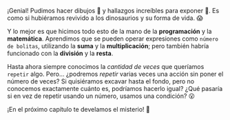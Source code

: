 ¡Genial! Pudimos hacer dibujos :notebook_with_decorative_cover: y hallazgos increíbles para exponer :newspaper:. Es como si hubiéramos revivido a los dinosaurios y su forma de vida. :scream:

Y lo mejor es que hicimos todo esto de la mano de la **programación** y la **matemática**. Aprendimos que se pueden operar expresiones como `número de bolitas`, utilizando la **suma** y la **multiplicación**; pero también habría funcionado con la **división** y la **resta**. 

Hasta ahora siempre conocimos la _cantidad de veces_ que queríamos `repetir` algo. Pero… ¿podremos _repetir_ varias veces una acción sin poner el número de veces? Si quisiéramos excavar hasta el fondo, pero no conocemos exactamente cuánto es, podríamos hacerlo igual? ¿Qué pasaría si en vez de repetir usando un número, usamos una condición? :open_mouth:

¡En el próximo capítulo te develamos el misterio! :grimacing: